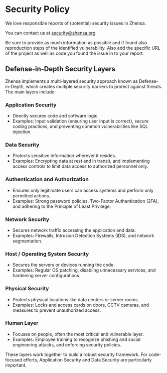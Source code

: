# Security Policy

We love responsible reports of (potential) security issues in Zhensa.

You can contact us at security@zhensa.org.

Be sure to provide as much information as possible and if found
also reproduction steps of the identified vulnerability. Also
add the specific URL of the project as well as code you found
the issue in to your report.

## Defense-in-Depth Security Layers

Zhensa implements a multi-layered security approach known as Defense-in-Depth, which creates multiple security barriers to protect against threats. The main layers include:

### Application Security
- Directly secures code and software logic.
- Examples: Input validation (ensuring user input is correct), secure coding practices, and preventing common vulnerabilities like SQL injection.

### Data Security
- Protects sensitive information wherever it resides.
- Examples: Encrypting data at rest and in transit, and implementing access controls to limit data access to authorized personnel only.

### Authentication and Authorization
- Ensures only legitimate users can access systems and perform only permitted actions.
- Examples: Strong password policies, Two-Factor Authentication (2FA), and adhering to the Principle of Least Privilege.

### Network Security
- Secures network traffic accessing the application and data.
- Examples: Firewalls, Intrusion Detection Systems (IDS), and network segmentation.

### Host / Operating System Security
- Secures the servers or devices running the code.
- Examples: Regular OS patching, disabling unnecessary services, and hardening server configurations.

### Physical Security
- Protects physical locations like data centers or server rooms.
- Examples: Locks and access cards on doors, CCTV cameras, and measures to prevent unauthorized access.

### Human Layer
- Focuses on people, often the most critical and vulnerable layer.
- Examples: Employee training to recognize phishing and social engineering attacks, and enforcing security policies.

These layers work together to build a robust security framework. For code-focused efforts, Application Security and Data Security are particularly important.
